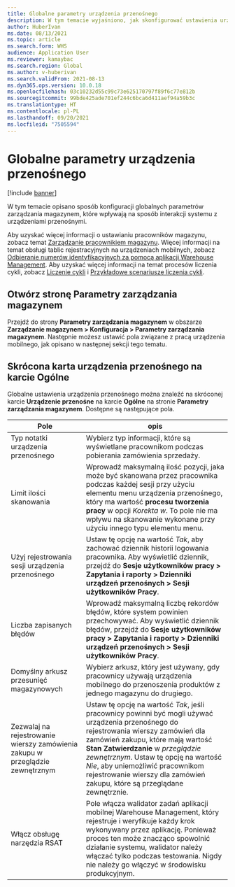 ```yaml
---
title: Globalne parametry urządzenia przenośnego
description: W tym temacie wyjaśniono, jak skonfigurować ustawienia urządzenia przenośnego na stronie Parametry zarządzania magazynem.
author: HuberIvan
ms.date: 08/13/2021
ms.topic: article
ms.search.form: WHS
audience: Application User
ms.reviewer: kamaybac
ms.search.region: Global
ms.author: v-huberivan
ms.search.validFrom: 2021-08-13
ms.dyn365.ops.version: 10.0.18
ms.openlocfilehash: 03c10232d55c99c73e625170797f89f6c77e812b
ms.sourcegitcommit: 99bde425ade701ef244c6bca6d411aef94a59b3c
ms.translationtype: HT
ms.contentlocale: pl-PL
ms.lasthandoff: 09/20/2021
ms.locfileid: "7505594"
---
```

# <a name="global-mobile-device-parameters"></a>Globalne parametry urządzenia przenośnego

[!include [banner](../includes/banner.md)]

W tym temacie opisano sposób konfiguracji globalnych parametrów zarządzania magazynem, które wpływają na sposób interakcji systemu z urządzeniami przenośnymi.

Aby uzyskać więcej informacji o ustawianiu pracowników magazynu, zobacz temat [Zarządzanie pracownikiem magazynu](manage-warehouse-workers.md). Więcej informacji na temat obsługi tablic rejestracyjnych na urządzeniach mobilnych, zobacz [Odbieranie numerów identyfikacyjnych za pomocą aplikacji Warehouse Management](warehousing-mobile-device-app-license-plate-receiving.md). Aby uzyskać więcej informacji na temat procesów liczenia cykli, zobacz [Liczenie cykli](cycle-counting.md) i [Przykładowe scenariusze liczenia cykli](cycle-counting-scenarios.md).

## <a name="open-the-warehouse-management-parameters-page"></a>Otwórz stronę Parametry zarządzania magazynem

Przejdź do strony **Parametry zarządzania magazynem** w obszarze **Zarządzanie magazynem \> Konfiguracja \> Parametry zarządzania magazynem**. Następnie możesz ustawić pola związane z pracą urządzenia mobilnego, jak opisano w następnej sekcji tego tematu.

## <a name="mobile-device-fasttab-on-the-general-tab"></a>Skrócona karta urządzenia przenośnego na karcie Ogólne

Globalne ustawienia urządzenia przenośnego można znaleźć na skróconej karcie **Urządzenie przenośne** na karcie **Ogólne** na stronie **Parametry zarządzania magazynem**. Dostępne są następujące pola.

| Pole | opis |
|---|---|
| Typ notatki urządzenia przenośnego | Wybierz typ informacji, które są wyświetlane pracownikom podczas pobierania zamówienia sprzedaży. |
| Limit ilości skanowania | Wprowadź maksymalną ilość pozycji, jaka może być skanowana przez pracownika podczas każdej sesji przy użyciu elementu menu urządzenia przenośnego, który ma wartość **procesu tworzenia pracy** w opcji *Korekta w*. To pole nie ma wpływu na skanowanie wykonane przy użyciu innego typu elementu menu. |
| Użyj rejestrowania sesji urządzenia przenośnego | Ustaw tę opcję na wartość *Tak*, aby zachować dziennik historii logowania pracownika. Aby wyświetlić dziennik, przejdź do **Sesje użytkowników pracy \> Zapytania i raporty \> Dzienniki urządzeń przenośnych \> Sesji użytkowników Pracy**. |
| Liczba zapisanych błędów | Wprowadź maksymalną liczbę rekordów błędów, które system powinien przechowywać. Aby wyświetlić dziennik błędów, przejdź do **Sesje użytkowników pracy \> Zapytania i raporty \> Dzienniki urządzeń przenośnych \> Sesji użytkowników Pracy**. |
| Domyślny arkusz przesunięć magazynowych | Wybierz arkusz, który jest używany, gdy pracownicy używają urządzenia mobilnego do przenoszenia produktów z jednego magazynu do drugiego. |
| Zezwalaj na rejestrowanie wierszy zamówienia zakupu w przeglądzie zewnętrznym | Ustaw tę opcję na wartość *Tak*, jeśli pracownicy powinni być mogli używać urządzenia przenośnego do rejestrowania wierszy zamówień dla zamówień zakupu, które mają wartość **Stan Zatwierdzanie** w *przeglądzie zewnętrznym*. Ustaw tę opcję na wartość *Nie*, aby uniemożliwić pracownikom rejestrowanie wierszy dla zamówień zakupu, które są przeglądane zewnętrznie. |
| Włącz obsługę narzędzia RSAT | Pole włącza walidator zadań aplikacji mobilnej Warehouse Management, który rejestruje i weryfikuje każdy krok wykonywany przez aplikację. Ponieważ proces ten może znacząco spowolnić działanie systemu, walidator należy włączać tylko podczas testowania. Nigdy nie należy go włączyć w środowisku produkcyjnym. |
